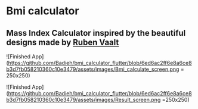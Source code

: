 # Bmi calculator

## Mass Index Calculator inspired by the beautiful designs made by [Ruben Vaalt](https://dribbble.com/shots/4585382-Simple-BMI-Calculator)

![Finished App](https://github.com/Badieh/bmi_calculator_flutter/blob/6ed6ac2ff6e8a6ce8b3d7fb058210360c10e3479/assets/images/Bmi_calculate_screen.png = 250x250)

![Finished App](https://github.com/Badieh/bmi_calculator_flutter/blob/6ed6ac2ff6e8a6ce8b3d7fb058210360c10e3479/assets/images/Result_screen.png =250x250)
